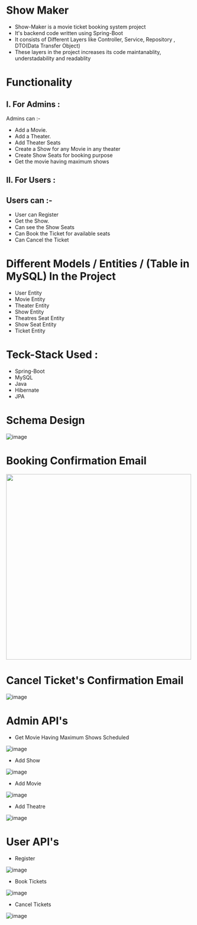 
# Show Maker

* Show-Maker is a movie ticket booking system project
* It's backend code written using Spring-Boot
* It consists of Different Layers like Controller, Service, Repository , DTO(Data Transfer Object)
* These layers in the project increases its code maintanablity, understadability and readablity




# Functionality



## I. For Admins :
Admins can :-
- Add a Movie.
- Add a Theater.
- Add Theater Seats
- Create a Show for any Movie in any theater
- Create Show Seats for booking purpose
- Get the movie having maximum shows



## II. For Users :

## Users can :-
- User can Register
- Get the Show.
- Can see the Show Seats
- Can Book the Ticket for available seats
- Can Cancel the Ticket




# Different Models / Entities / (Table in MySQL) In the Project
- User Entity
- Movie Entity
- Theater Entity
- Show Entity
- Theatres Seat Entity
- Show Seat Entity
- Ticket Entity



# Teck-Stack Used :
- Spring-Boot
- MySQL
- Java
- Hibernate
- JPA

# Schema Design

![image](/screenshots/schema.png)








# Booking Confirmation Email

<img src="./screenshots/confirm-mail.jpg" width="500" />


# Cancel Ticket's Confirmation Email

![image]()



# Admin API's

- Get Movie Having Maximum Shows Scheduled



![image](/screenshots/get-shows-max.png)

- Add Show




![image](/screenshots/show-add.png)

- Add Movie



![image](/screenshots/movie-add.png)

- Add Theatre



![image](/screenshots/theatre-add.png)


# User API's

- Register




![image](/screenshots/user-register.png)

- Book Tickets




![image](/screenshots/ticket-book.png)

- Cancel Tickets




![image]()
